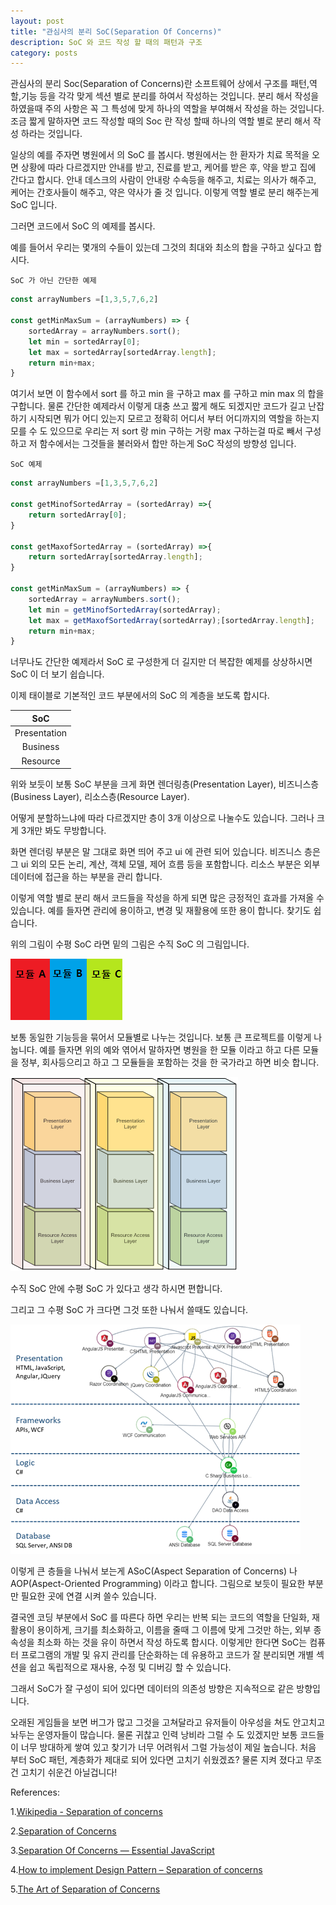```yaml
---
layout: post
title: "관심사의 분리 SoC(Separation Of Concerns)"
description: SoC 와 코드 작성 할 때의 패턴과 구조
category: posts
---
```


관심사의 분리 Soc(Separation of Concerns)란 소프트웨어 상에서 구조를 패턴,역할,기능 등을 각각 맞게 섹션 별로 분리를 하여서 작성하는 것입니다. 분리 해서 작성을 하였을때 주의 사항은 꼭 그 특성에 맞게 하나의 역할을 부여해서 작성을 하는 것입니다. 조금 짧게 말하자면 코드 작성할 때의 Soc 란 작성 할때 하나의 역할 별로 분리 해서 작성 하라는 것입니다.

일상의 예를 주자면 병원에서 의 SoC 를 봅시다. 병원에서는 한 환자가 치료 목적을 오면 상황에 따라 다르겠지만 안내를 받고, 진료를 받고, 케어를 받은 후, 약을 받고 집에 간다고 합시다.  안내 데스크의 사람이 안내랑 수속등을 해주고, 치료는 의사가 해주고, 케어는 간호사들이 해주고, 약은 약사가 줄 것 입니다. 이렇게 역할 별로 분리 해주는게 SoC 입니다.

그러면 코드에서 SoC 의 예제를 봅시다.

예를 들어서 우리는 몇개의 수들이 있는데 그것의 최대와 최소의 합을 구하고 싶다고 합시다.

`SoC 가 아닌 간단한 예제`

```javascript
const arrayNumbers =[1,3,5,7,6,2]

const getMinMaxSum = (arrayNumbers) => {
    sortedArray = arrayNumbers.sort();
    let min = sortedArray[0]; 
    let max = sortedArray[sortedArray.length];
    return min+max;
}

```

여기서 보면 이 함수에서 sort 를 하고 min 을 구하고 max 를 구하고 min max 의 합을 구합니다.
물론 간단한 예제라서 이렇게 대충 쓰고 짧게 해도 되겠지만 코드가 길고 난잡하기 시작되면 뭐가 어디 있는지 모르고 정확히 어디서 부터 어디까지의 역할을 하는지 모를 수 도 있으므로 우리는 저 sort 랑 min 구하는 거랑 max 구하는걸 따로 빼서 구성 하고 저 함수에서는 그것들을 불러와서 합만 하는게 SoC 작성의 방향성 입니다.

`SoC 예제`
```javascript
const arrayNumbers =[1,3,5,7,6,2]

const getMinofSortedArray = (sortedArray) =>{
    return sortedArray[0];
}

const getMaxofSortedArray = (sortedArray) =>{
    return sortedArray[sortedArray.length];
}

const getMinMaxSum = (arrayNumbers) => {
    sortedArray = arrayNumbers.sort();
    let min = getMinofSortedArray(sortedArray);
    let max = getMaxofSortedArray(sortedArray);[sortedArray.length];
    return min+max;
}

```

너무나도 간단한 예제라서 SoC 로 구성한게 더 길지만 더 복잡한 예제를 상상하시면 SoC 이 더 보기 쉽습니다.

이제 태이블로 기본적인 코드 부분에서의 SoC 의 계층을 보도록 합시다.

| SoC  |
|:---:|
| Presentation  |
| Business  |
| Resource  |

<!-- <p><img src="/img/SoC-architecture_pattern-layered_architecture/horizontalLayers.png" alt="horizontalSoC" /></p> -->

위와 보듯이 보통 SoC 부분을 크게 화면 렌더링층(Presentation Layer), 비즈니스층(Business Layer), 리소스층(Resource Layer).

어떻게 분할하느냐에 따라 다르겠지만 층이 3개 이상으로 나눌수도 있습니다. 그러나 크게 3개만 봐도 무방합니다.

화면 렌더링 부분은 말 그대로 화면 띄어 주고 ui 에 관련 되어 있습니다. 비즈니스 층은 그 ui 외의 모든 논리, 계산, 객체 모델, 제어 흐름 등을 포함합니다. 리소스 부분은 외부 데이터에 접근을 하는 부분을 관리 합니다.

이렇게 역할 별로 분리 해서 코드들을 작성을 하게 되면 많은 긍정적인 효과를 가져올 수 있습니다. 예를 들자면 관리에 용이하고, 변경 및 재활용에 또한 용이 합니다. 찾기도 쉽습니다.

위의 그림이 수평 SoC 라면 밑의 그림은 수직 SoC 의 그림입니다.

<p><img src="/img/SoC-architecture_pattern-layered_architecture/vertical_layers.png" alt="VerticalSoC" /></p>

보통 동일한 기능등을 묶어서 모듈별로 나누는 것입니다. 보통 큰 프로젝트를 이렇게 나눕니다. 예를 들자면 위의 예와 엮어서 말하자면 병원을 한 모듈 이라고 하고 다른 모듈을 정부, 회사등으리고 하고 그 모듈들을 포함하는 것을 한 국가라고 하면 비슷 합니다.

<p><img src="/img/SoC-architecture_pattern-layered_architecture/horizontalAndVerticalLayers.png" alt="horizontalAndVerticalSoC" /></p>

수직 SoC 안에 수평 SoC 가 있다고 생각 하시면 편합니다.

그리고 그 수평 SoC 가 크다면 그것 또한 나눠서 쓸때도 있습니다.

<p><img src="/img/SoC-architecture_pattern-layered_architecture/separation-of-concerns.png" alt="Aspects" /></p>

이렇게 큰 층들을 나눠서 보는게 ASoC(Aspect Separation of Concerns) 나 AOP(Aspect-Oriented Programming)
이라고 합니다. 그림으로 보듯이 필요한 부분만 필요한 곳에 연결 시켜 쓸수 있습니다.

결국엔 코딩 부분에서 SoC 를 따른다 하면 우리는 반복 되는 코드의 역할을 단일화, 재활용이 용이하게, 크기를 최소화하고, 이름을 줄때 그 이름에 맞게 그것만 하는, 외부 종속성을 최소화 하는 것을 유이 하면서 작성 하도록 합시다. 이렇게만 한다면 SoC는 컴퓨터 프로그램의 개발 및 유지 관리를 단순화하는 데 유용하고 코드가 잘 분리되면 개별 섹션을 쉽고 독립적으로 재사용, 수정 및 디버깅 할 수 있습니다.

그래서 SoC가 잘 구성이 되어 있다면 데이터의 의존성 방향은 지속적으로 같은 방향입니다.

오래된 게임들을 보면 버그가 많고 그것을 고쳐달라고 유저들이 아우성을 쳐도 안고치고 놔두는 운영자들이 많습니다. 물론 귀찮고 인력 낭비라 그럴 수 도 있겠지만 보통 코드들이 너무 방대하게 쌓여 있고 찾기가 너무 어려워서 그럴 가능성이 제일 높습니다. 처음 부터 SoC 패턴, 계층화가 제대로 되어 있다면 고치기 쉬웠겠죠? 물론 지켜 졌다고 무조건 고치기 쉬운건 아닐겁니다!

References:

1.[Wikipedia - Separation of concerns](https://en.wikipedia.org/wiki/Separation_of_concerns#HTML,_CSS,_JavaScript)

2.[Separation of Concerns](https://www.oreilly.com/library/view/programming-javascript-applications/9781491950289/ch05.html)

3.[Separation Of Concerns — Essential JavaScript](https://medium.com/@ariel.salem1989/separation-of-concerns-essential-javascript-1e30994fa7a5)

4.[How to implement Design Pattern – Separation of concerns](https://www.castsoftware.com/blog/how-to-implement-design-pattern-separation-of-concerns)

5.[The Art of Separation of Concerns](http://aspiringcraftsman.com/2008/01/03/art-of-separation-of-concerns/)
